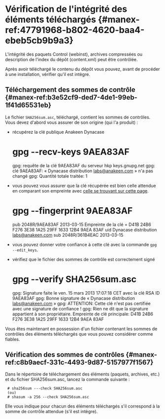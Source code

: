 # Vérification de l'intégrité des éléments téléchargés  {#manex-ref:47791968-b802-4620-baa4-ebeb5cb9b9a3}

L'intégrité des paquets Control (webinst), archives compressées ou description de l'index du dépôt (content.xml) peut être contrôlée.

Après avoir téléchargé le contenu du dépôt vous pouvez, avant de procéder à une installation, vérifier qu'il est intègre.

## Téléchargement des sommes de contrôle {#manex-ref:b3e52cf9-ded7-4de1-99eb-1f41d65531eb}

Le fichier `SHA256sum.asc`, téléchargé, contient les sommes de contrôles. Vous devez d'abord vous assurer de son origine (qui l'a produit) :

* récupérez la clé publique Anakeen Dynacase

    # gpg --recv-keys 9AEA83AF
    gpg: requête de la clé 9AEA83AF du serveur hkp keys.gnupg.net
    gpg: clé 9AEA83AF: « Dynacase distribution <labs@anakeen.com> » n'a pas changé
    gpg: Quantité totale traitée: 1
	
* vous pouvez vous assurer que la clé récupérée est bien celle attendue en comparant son empreinte avec [celle se trouvant sur cette page](https://docs.anakeen.com/).

    # gpg --fingerprint 9AEA83AF
    pub   2048R/9AEA83AF 2013-03-15
          Empreinte de la clé = D41B 24B6 F276 3E38 1A25  29FF 1633 12B4 9AEA 83AF
    uid                  Dynacase distribution <labs@anakeen.com>
    sub   2048R/361B4EAC 2013-03-15

* vous pouvez donner votre confiance à cette clé avec la commande `gpg --edit_keys`.

* vérifiez que le fichier des sommes de contrôle est correctement signé 

    # gpg --verify SHA256sum.asc
    gpg: Signature faite le ven. 15 mars 2013 17:07:18 CET avec la clé RSA ID 9AEA83AF
    gpg: Bonne signature de « Dynacase distribution <labs@anakeen.com> »
    gpg: ATTENTION: Cette clé n'est pas certifiée avec une signature de confiance !
    gpg:          Rien ne dit que la signature appartient à son propriétaire.
    Empreinte de clé principale: D41B 24B6 F276 3E38 1A25  29FF 1633 12B4 9AEA 83AF

Vous êtes maintenant en possession d'un fichier contenant les sommes de contrôles des éléments téléchargés que vous pouvez considérer comme fiables.

## Vérification des sommes de contrôles {#manex-ref:c8b9aecf-331c-4493-9d87-5157977f1567}

Dans le répertoire de téléchargement des éléments (paquets, archives, etc.) et du fichier SHA256sum.asc, lancez la commande suivante :

     # sha256sum ---check SHA256sum.asc 
     (ou)
     # shasum -a 256 --check SHA256sum.asc
	
Elle vous indique pour chacun des éléments téléchargés s'il correspond à la somme de contrôle attendue (s'il est intègre).
